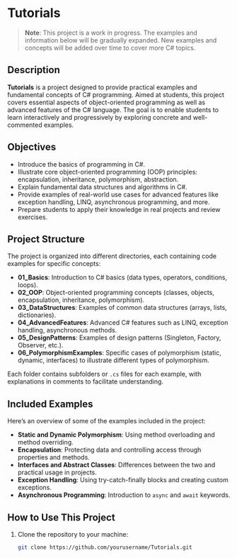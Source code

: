 # Tutorials

> **Note**: This project is a work in progress. The examples and information below will be gradually expanded. New examples and concepts will be added over time to cover more C# topics.

## Description
**Tutorials** is a project designed to provide practical examples and fundamental concepts of C# programming. Aimed at students, this project covers essential aspects of object-oriented programming as well as advanced features of the C# language. The goal is to enable students to learn interactively and progressively by exploring concrete and well-commented examples.

## Objectives
- Introduce the basics of programming in C#.
- Illustrate core object-oriented programming (OOP) principles: encapsulation, inheritance, polymorphism, abstraction.
- Explain fundamental data structures and algorithms in C#.
- Provide examples of real-world use cases for advanced features like exception handling, LINQ, asynchronous programming, and more.
- Prepare students to apply their knowledge in real projects and review exercises.

## Project Structure
The project is organized into different directories, each containing code examples for specific concepts:

- **01_Basics**: Introduction to C# basics (data types, operators, conditions, loops).
- **02_OOP**: Object-oriented programming concepts (classes, objects, encapsulation, inheritance, polymorphism).
- **03_DataStructures**: Examples of common data structures (arrays, lists, dictionaries).
- **04_AdvancedFeatures**: Advanced C# features such as LINQ, exception handling, asynchronous methods.
- **05_DesignPatterns**: Examples of design patterns (Singleton, Factory, Observer, etc.).
- **06_PolymorphismExamples**: Specific cases of polymorphism (static, dynamic, interfaces) to illustrate different types of polymorphism.

Each folder contains subfolders or `.cs` files for each example, with explanations in comments to facilitate understanding.

## Included Examples
Here’s an overview of some of the examples included in the project:

- **Static and Dynamic Polymorphism**: Using method overloading and method overriding.
- **Encapsulation**: Protecting data and controlling access through properties and methods.
- **Interfaces and Abstract Classes**: Differences between the two and practical usage in projects.
- **Exception Handling**: Using try-catch-finally blocks and creating custom exceptions.
- **Asynchronous Programming**: Introduction to `async` and `await` keywords.

## How to Use This Project
1. Clone the repository to your machine:
   ```bash
   git clone https://github.com/yourusername/Tutorials.git
